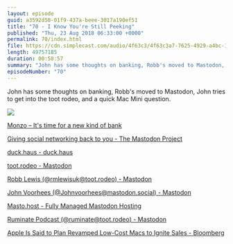 ```yaml
---
layout: episode
guid: a3592d58-01f9-437a-beee-3017a190ef51
title: "70 - I Know You're Still Peeking"
published: "Thu, 23 Aug 2018 06:33:00 +0000"
permalink: 70/index.html
file: https://cdn.simplecast.com/audio/4f63c3/4f63c3a7-7625-4929-a4bc-1ef4cdcbca06/65f96c06-ec2a-437d-8f10-925f7bc81dbe/534a92f8_tc.mp3?aid=rss_feed&feed=7Rzwf7P6
length: 49757185
duration: 00:50:57
summary: "John has some thoughts on banking, Robb's moved to Mastodon, John tries to get into the toot rodeo, and a quick Mac Mini question."
episodeNumber: "70"
---
```


John has some thoughts on banking, Robb's moved to Mastodon, John tries to get into the toot rodeo, and a quick Mac Mini question.

![](https://rmlewisuk.s3.amazonaws.com/mastodon-thumbnail.png)

[Monzo – It's time for a new kind of bank](https://monzo.com/)

[Giving social networking back to you - The Mastodon Project](https://joinmastodon.org/)

[duck.haus - duck.haus](https://duck.haus/about)

[toot.rodeo - Mastodon](https://toot.rodeo/about)

[Robb Lewis (@rmlewisuk@toot.rodeo) - Mastodon](https://toot.rodeo/@rmlewisuk)

[John Voorhees (@Johnvoorhees@mastodon.social) - Mastodon](https://mastodon.social/@Johnvoorhees)

[Masto.host - Fully Managed Mastodon Hosting](https://masto.host/)

[Ruminate Podcast (@ruminate@toot.rodeo) - Mastodon](https://toot.rodeo/@ruminate)

[Apple Is Said to Plan Revamped Low-Cost Macs to Ignite Sales - Bloomberg](https://www.bloomberg.com/news/articles/2018-08-20/apple-is-said-to-plan-revamped-low-cost-macs-to-reignite-sales)
